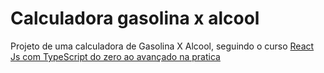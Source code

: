 # Calculadora gasolina x alcool
Projeto de uma calculadora de Gasolina X Alcool, seguindo o curso [React Js com TypeScript do zero ao avançado na pratica](https://www.udemy.com/course/react-js-typescript/)
